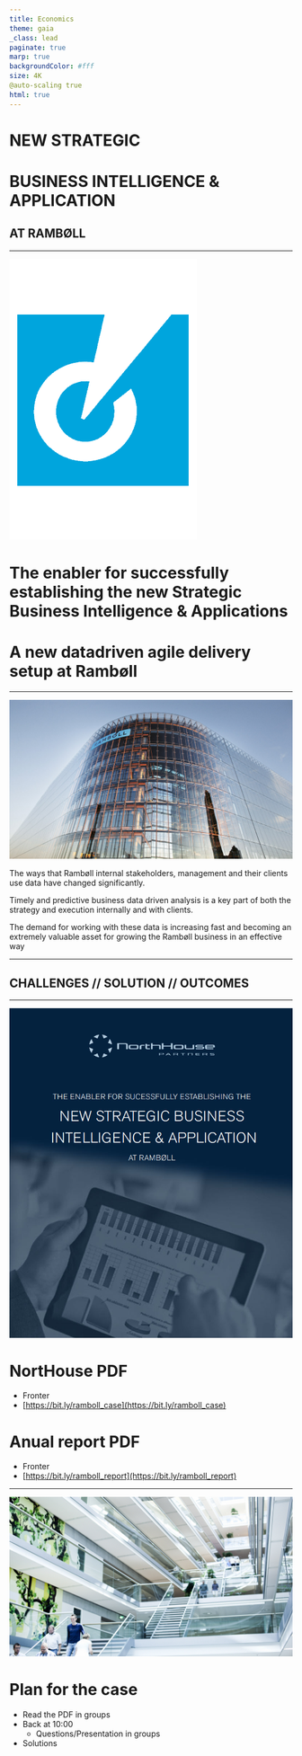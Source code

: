 ```yaml
---
title: Economics
theme: gaia
_class: lead
paginate: true
marp: true
backgroundColor: #fff
size: 4K
@auto-scaling true
html: true
---
```


<!-- _backgroundColor: black -->
<!-- _color: white -->

# NEW STRATEGIC <!-- fit -->
# BUSINESS INTELLIGENCE  & APPLICATION <!-- fit -->
## AT RAMBØLL <!-- fit -->

---

![bg right:45% 137%](./image/Ramboll.png)
# The enabler for successfully establishing the new **Strategic Business Intelligence & Applications**

# A new **datadriven** agile **delivery setup** at Rambøll

---


![bg left:40% 250%](./image/Ramboll-Headoffice.jpg)
<!-- _backgroundColor: black -->
<!-- _color: white -->
The ways that Rambøll internal stakeholders, management and their clients use
data have changed significantly.

Timely and predictive business data driven analysis is a key part of both the strategy and execution internally and with clients.

The demand for working with these data is increasing fast and becoming an extremely valuable asset for growing the Rambøll business in an effective way

---

<!-- _backgroundColor: black -->
<!-- _color: white -->
## CHALLENGES // SOLUTION // OUTCOMES <!-- fit -->

---

![bg right:50% 100%](./image/northouse.jpg)

# NortHouse PDF <!-- fit -->
- Fronter
- [https://bit.ly/ramboll_case](https://bit.ly/ramboll_case)

# Anual report PDF <!-- fit -->
- Fronter
- [https://bit.ly/ramboll_report](https://bit.ly/ramboll_report)

----


![bg right:45% 230%](./image/Nyexad-ingenjor-Ramboll.jpg)

# Plan for the case <!-- fit -->

- Read the PDF in groups
- Back at 10:00 
    - Questions/Presentation in groups
- Solutions
